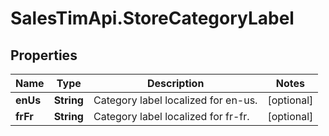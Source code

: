 # SalesTimApi.StoreCategoryLabel

## Properties

Name | Type | Description | Notes
------------ | ------------- | ------------- | -------------
**enUs** | **String** | Category label localized for en-us. | [optional] 
**frFr** | **String** | Category label localized for fr-fr. | [optional] 


